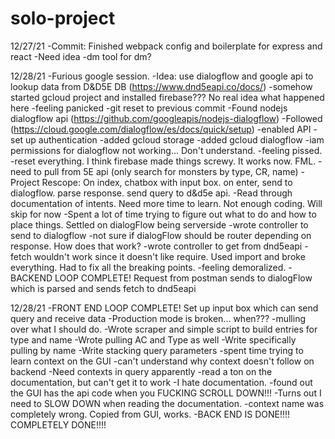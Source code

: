 # solo-project

12/27/21
-Commit: Finished webpack config and boilerplate for express and react
-Need idea
-dm tool for dm?

12/28/21
-Furious google session.
-Idea: use dialogflow and google api to lookup data from D&D5E DB (https://www.dnd5eapi.co/docs/)
-somehow started gcloud project and installed firebase??? No real idea what happened here
-feeling panicked
-git reset to previous commit
-Found nodejs dialogflow api (https://github.com/googleapis/nodejs-dialogflow)
-Followed (https://cloud.google.com/dialogflow/es/docs/quick/setup)
-enabled API
-set up authentication
-added gcloud storage
-added gcloud dialogflow
-iam permissions for dialogflow not working... Don't understand.
-feeling pissed.
-reset everything. I think firebase made things screwy. It works now. FML.
-need to pull from 5E api (only search for monsters by type, CR, name)
-Project Rescope: On index, chatbox with input box. on enter, send to dialogflow. parse response. send query to d&d5e api. 
-Read through documentation of intents. Need more time to learn. Not enough coding. Will skip for now
-Spent a lot of time trying to figure out what to do and how to place things. Settled on dialogFlow being serverside
-wrote controller to send to dialogflow
-not sure if dialogFlow should be router depending on response. How does that work?
-wrote controller to get from dnd5eapi
-fetch wouldn't work since it doesn't like require. Used import and broke everything. Had to fix all the breaking points.
-feeling demoralized.
-BACKEND LOOP COMPLETE! Request from postman sends to dialogFlow which is parsed and sends fetch to dnd5eapi 

12/28/21
-FRONT END LOOP COMPLETE! Set up input box which can send query and receive data
-Production mode is broken... when???
-mulling over what I should do.
-Wrote scraper and simple script to build entries for type and name
-Wrote pulling AC and Type as well
-Write specifically pulling by name
-Write stacking query parameters
-spent time trying to learn context on the GUI
-can't understand why context doesn't follow on backend
-Need contexts in query apparently
-read a ton on the documentation, but can't get it to work
-I hate documentation.
-found out the GUI has the api code when you FUCKING SCROLL DOWN!!!
-Turns out I need to SLOW DOWN when reading the documentation.
-context name was completely wrong. Copied from GUI, works.
-BACK END IS DONE!!!! COMPLETELY DONE!!!!